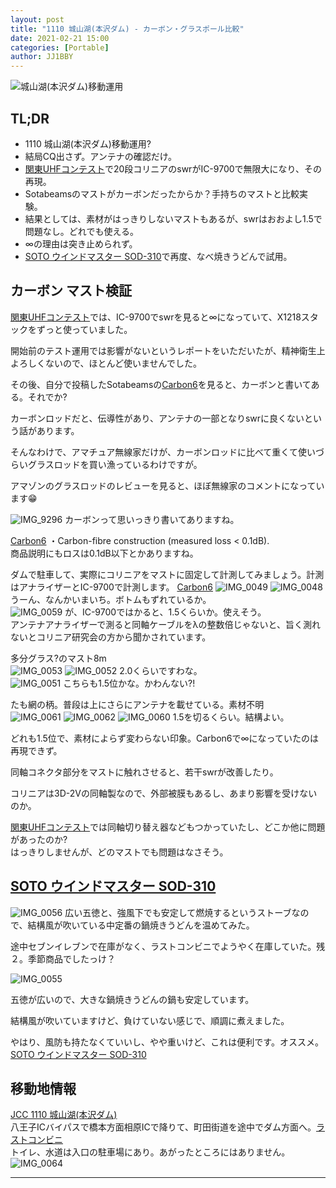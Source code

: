 ```yaml
---
layout: post
title: "1110 城山湖(本沢ダム) - カーボン・グラスポール比較"
date: 2021-02-21 15:00
categories: [Portable]
author: JJ1BBY
---
```

![城山湖(本沢ダム)移動運用](https://user-images.githubusercontent.com/79028771/108799507-d78fb200-75d3-11eb-9e12-f97ef35ffd0c.jpg)

## TL;DR
* 1110 城山湖(本沢ダム)移動運用?  
* 結局CQ出さず。アンテナの確認だけ。  
* [関東UHFコンテスト](https://jj1bby.com/contest/2021/02/14/2021-Kanto-UHF.html)で20段コリニアのswrがIC-9700で無限大になり、その再現。
* Sotabeamsのマストがカーボンだったからか？手持ちのマストと比較実験。
* 結果としては、素材がはっきりしないマストもあるが、swrはおおよし1.5で問題なし。どれでも使える。  
* ∞の理由は突き止められず。  
* [SOTO ウインドマスター SOD-310](http://www.shinfuji.co.jp/soto/products/sod-310/)で再度、なべ焼きうどんで試用。  
 

## カーボン マスト検証
[関東UHFコンテスト](https://jj1bby.com/contest/2021/02/14/2021-Kanto-UHF.html)では、IC-9700でswrを見ると∞になっていて、X1218スタックをずっと使っていました。  

開始前のテスト運用では影響がないというレポートをいただいたが、精神衛生上よろしくないので、ほとんど使いませんでした。  

その後、自分で投稿したSotabeamsの[Carbon6](https://www.sotabeams.co.uk/carbon-6-ultra-light-6-m-19-6-ft-mast/)を見ると、カーボンと書いてある。それでか?  

カーボンロッドだと、伝導性があり、アンテナの一部となりswrに良くないという話があります。  

そんなわけで、アマチュア無線家だけが、カーボンロッドに比べて重くて使いづらいグラスロッドを買い漁っているわけですが。  

アマゾンのグラスロッドのレビューを見ると、ほぼ無線家のコメントになっています😁


![IMG_9296](https://user-images.githubusercontent.com/79028771/108799433-a8794080-75d3-11eb-8b5d-4064b2333879.jpg)
カーボンって思いっきり書いてありますね。  

[Carbon6](https://www.sotabeams.co.uk/carbon-6-ultra-light-6-m-19-6-ft-mast/)
・Carbon-fibre construction (measured loss < 0.1dB).  
商品説明にもロスは0.1dB以下とかありますね。

ダムで駐車して、実際にコリニアをマストに固定して計測してみましょう。計測はアナライザーとIC-9700で計測します。
[Carbon6](https://www.sotabeams.co.uk/carbon-6-ultra-light-6-m-19-6-ft-mast/)
![IMG_0049](https://user-images.githubusercontent.com/79028771/108799512-d9597580-75d3-11eb-961e-0c67e81a7e93.jpg)
![IMG_0048](https://user-images.githubusercontent.com/79028771/108799510-d8c0df00-75d3-11eb-85f3-eb4d7c30214f.jpg)
うーん、なんかいまいち。ボトムもずれているか。  
![IMG_0059](https://user-images.githubusercontent.com/79028771/108800703-3c004080-75d7-11eb-8a8c-08b4b4bfc6b9.jpg)
が、IC-9700ではかると、1.5くらいか。使えそう。  
アンテナアナライザーで測ると同軸ケーブルをλの整数倍じゃないと、旨く測れないとコリニア研究会の方から聞かされています。  

多分グラス?のマスト8m  
![IMG_0053](https://user-images.githubusercontent.com/79028771/108799520-dbbbcf80-75d3-11eb-935a-67b7e37e9cec.jpg)
![IMG_0052](https://user-images.githubusercontent.com/79028771/108799517-db233900-75d3-11eb-962e-d8a63b929d02.jpg)
2.0くらいですわな。  
![IMG_0051](https://user-images.githubusercontent.com/79028771/108799515-d9f20c00-75d3-11eb-9b4d-9e73b7be4f88.jpg)
こちらも1.5位かな。かわんない?!  

たも網の柄。普段は上にさらにアンテナを載せている。素材不明  
![IMG_0061](https://user-images.githubusercontent.com/79028771/108799531-df4f5680-75d3-11eb-9ed7-3983c28d632b.jpg)
![IMG_0062](https://user-images.githubusercontent.com/79028771/108799532-dfe7ed00-75d3-11eb-8448-31c161190fd4.jpg)
![IMG_0060](https://user-images.githubusercontent.com/79028771/108799527-deb6c000-75d3-11eb-811b-ec37f1c3b586.jpg)
1.5を切るくらい。結構よい。  

どれも1.5位で、素材によらず変わらない印象。Carbon6で∞になっていたのは再現できず。  

同軸コネクタ部分をマストに触れさせると、若干swrが改善したり。  

コリニアは3D-2Vの同軸製なので、外部被膜もあるし、あまり影響を受けないのか。  

[関東UHFコンテスト](https://jj1bby.com/contest/2021/02/14/2021-Kanto-UHF.html)では同軸切り替え器などもつかっていたし、どこか他に問題があったのか?  
はっきりしませんが、どのマストでも問題はなさそう。  



## [SOTO ウインドマスター SOD-310](http://www.shinfuji.co.jp/soto/products/sod-310/) 
![IMG_0056](https://user-images.githubusercontent.com/79028771/108799526-de1e2980-75d3-11eb-9ff6-e92d2a3c4159.jpg)
広い五徳と、強風下でも安定して燃焼するというストーブなので、結構風が吹いている中定番の鍋焼きうどんを温めてみた。  

途中セブンイレブンで在庫がなく、ラストコンビニでようやく在庫していた。残２。季節商品でしたっけ？  

![IMG_0055](https://user-images.githubusercontent.com/79028771/108799524-dd859300-75d3-11eb-9bda-0f24ea830f38.jpg)

五徳が広いので、大きな鍋焼きうどんの鍋も安定しています。  

結構風が吹いていますけど、負けていない感じで、順調に煮えました。  

やはり、風防も持たなくていいし、やや重いけど、これは便利です。オススメ。  
[SOTO ウインドマスター SOD-310](http://www.shinfuji.co.jp/soto/products/sod-310/)


## 移動地情報
[JCC 1110 城山湖(本沢ダム)](https://www.google.co.jp/maps/place/%E5%9F%8E%E5%B1%B1%E6%B9%96/@35.6061663,139.27174,17z/data=!4m12!1m6!3m5!1s0x60191c9e03f4812b:0x765f590768db9448!2z5Z-O5bGx44OA44Og!8m2!3d35.5858192!4d139.283325!3m4!1s0x0:0xb43eab7f65a009cf!8m2!3d35.6064463!4d139.2723667)  
八王子ICバイパスで橋本方面相原ICで降りて、町田街道を途中でダム方面へ。[ラストコンビニ](https://www.google.co.jp/maps/place/%E3%82%BB%E3%83%96%E3%83%B3-%E3%82%A4%E3%83%AC%E3%83%96%E3%83%B3+%E7%9B%B8%E6%A8%A1%E5%8E%9F%E5%9F%8E%E5%B1%B1%E5%B7%9D%E5%B0%BB%E5%BA%97/@35.6040271,139.3000006,17.21z/data=!4m12!1m6!3m5!1s0x60191c9e03f4812b:0x765f590768db9448!2z5Z-O5bGx44OA44Og!8m2!3d35.5858192!4d139.283325!3m4!1s0x60191c8be2764669:0x6b494ba43b3b3713!8m2!3d35.603613!4d139.2993537)  
トイレ、水道は入口の駐車場にあり。あがったところにはありません。  
![IMG_0064](https://user-images.githubusercontent.com/79028771/108799505-d5c5ee80-75d3-11eb-8a93-9704d5f4123c.jpg)

---

<script src="https://utteranc.es/client.js"
        repo="JJ1BBY/JJ1BBY.github.io"
        issue-term="pathname"
        theme="github-light"
        crossorigin="anonymous"
        async>
</script>

